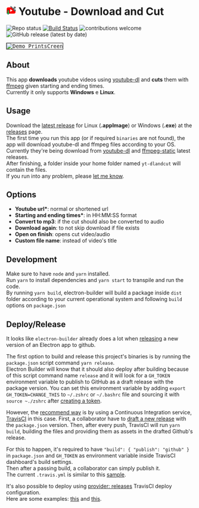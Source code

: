 # <img alt="Demo PrintsCreen" src="public/256x256.png" width="26"> Youtube - Download and Cut

![Repo status](https://www.repostatus.org/badges/latest/inactive.svg)
[![Build Status](https://travis-ci.com/Markkop/yt-dlandcut.svg?branch=master)](https://travis-ci.com/Markkop/yt-dlandcut)
![contributions welcome](https://img.shields.io/badge/contributions-welcome-brightgreen.svg?style=flat)
![GitHub release (latest by date)](https://img.shields.io/github/v/release/markkop/yt-dlandcut)

<kbd>
  <img border="1" alt="Demo PrintsCreen" src="https://i.imgur.com/hx48SzZ.gif" >
</kbd>

## About

This app **downloads** youtube videos using [youtube-dl](https://youtube-dl.org/) and **cuts** them with [ffmpeg](https://www.ffmpeg.org/) given starting and ending times.  
Currently it only supports **Windows** e **Linux**.

## Usage

Download the [latest release](https://github.com/Markkop/yt-dlandcut/releases/latest) for Linux (**.appImage**) or Windows (**.exe**) at the [releases](https://github.com/Markkop/yt-dlandcut/releases/) page.  
The first time you run this app (or if required `binaries` are not found), the app will download youtube-dl and ffmpeg files according to your OS.  
Currently they're being download from [youtube-dl](https://github.com/ytdl-org/youtube-dl/releases/latest) and [ffmpeg-static](https://github.com/eugeneware/ffmpeg-static/releases/latest) latest releases.  
After finishing, a folder inside your home folder named `yt-dlandcut` will contain the files.  
If you run into any problem, please [let me know](https://twitter.com/heymarkkop).

## Options

- **Youtube url\***: normal or shortened url
- **Starting and ending times\***: in HH:MM:SS format
- **Convert to mp3**: if the cut should also be converted to audio
- **Download again**: to not skip download if file exists
- **Open on finish**: opens cut video/audio
- **Custom file name**: instead of video's title

## Development

Make sure to have `node` and `yarn` installed.  
Run `yarn` to install dependencies and `yarn start` to transpile and run the code.  
By running `yarn build`, electron-builder will build a package inside `dist` folder according to your current operational system and following `build` options on `package.json`

## Deploy/Release

It looks like `electron-builder` already does a lot when [releasing](https://www.electron.build/configuration/publish) a new version of an Electron app to github.

The first option to build and release this project's binaries is by running the `package.json` script command `yarn release`.  
Electron Builder will know that it should also deploy after building because of this script command name `release` and it will look for a `GH_TOKEN` environment variable to publish to GitHub as a draft release with the package version.
You can set this environment variable by adding `export GH_TOKEN=CHANGE_THIS` to `~/.zshrc` or `~/.bashrc` file and sourcing it with `source ~./zshrc` after [creating a token](https://github.com/settings/tokens/new).

However, the [recommend way](https://www.electron.build/configuration/publish#recommended-github-releases-workflow) is by using a Continuous Integration service, [TravisCI](https://travis-ci.com/) in this case.
First, a collaborator have to [draft a new release](https://help.github.com/articles/creating-releases/) with the `package.json` version. Then, after every push, TravisCI will run `yarn build`, building the files and providing them as assets in the drafted Github's release.

For this to happen, it's required to have `"build": { "publish": "github" }` in `package.json` and `GH_TOKEN` as environment variable inside TravisCI dashboard's build settings.  
Then after a passing build, a collaborator can simply publish it.  
The current `.travis.yml` is similar to this [sample](https://www.electron.build/multi-platform-build#sample-travisyml-to-build-electron-app-for-macos-linux-and-windows).

It's also possible to deploy using [provider: releases](https://docs.travis-ci.com/user/deployment/releases/) TravisCI deploy configuration.  
Here are some examples: [this](https://github.com/lane-c-wagner/electron-ci-boilerplate/blob/master/.travis.yml) and [this](https://github.com/gontarczyk-artur/electron-travis-poc/blob/master/.travis.yml).
